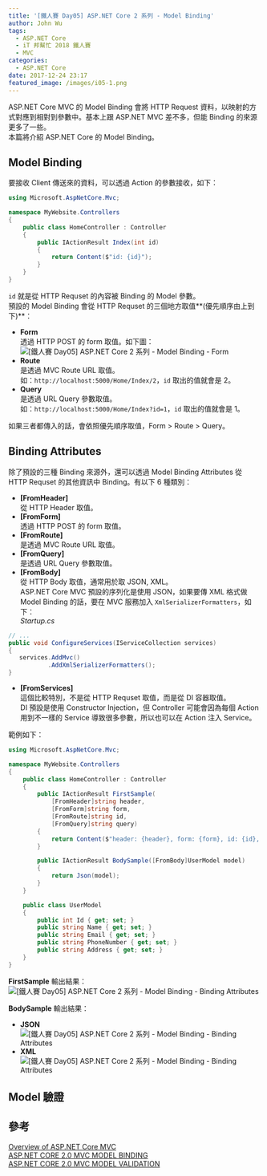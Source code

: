 ```yaml
---
title: '[鐵人賽 Day05] ASP.NET Core 2 系列 - Model Binding'
author: John Wu
tags:
  - ASP.NET Core
  - iT 邦幫忙 2018 鐵人賽
  - MVC
categories:
  - ASP.NET Core
date: 2017-12-24 23:17
featured_image: /images/i05-1.png
---
```


ASP.NET Core MVC 的 Model Binding 會將 HTTP Request 資料，以映射的方式對應到相對到參數中。基本上跟 ASP.NET MVC 差不多，但能 Binding 的來源更多了一些。  
本篇將介紹 ASP.NET Core 的 Model Binding。  

<!-- more -->

## Model Binding

要接收 Client 傳送來的資料，可以透過 Action 的參數接收，如下：  
```cs
using Microsoft.AspNetCore.Mvc;

namespace MyWebsite.Controllers
{
    public class HomeController : Controller
    {
        public IActionResult Index(int id)
        {
            return Content($"id: {id}");
        }
    }
}
```
`id` 就是從 HTTP Requset 的內容被 Binding 的 Model 參數。  
預設的 Model Binding 會從 HTTP Requset 的三個地方取值**(優先順序由上到下)**：  
* **Form**  
 透過 HTTP POST 的 form 取值。如下圖：  
 ![[鐵人賽 Day05] ASP.NET Core 2 系列 - Model Binding - Form](/images/i05-001.png)   
* **Route**  
 是透過 MVC Route URL 取值。  
 如：`http://localhost:5000/Home/Index/2`，`id` 取出的值就會是 2。
* **Query**  
 是透過 URL Query 參數取值。  
 如：`http://localhost:5000/Home/Index?id=1`，`id` 取出的值就會是 1。  

如果三者都傳入的話，會依照優先順序取值，Form > Route > Query。  

## Binding Attributes

除了預設的三種 Binding 來源外，還可以透過 Model Binding Attributes 從 HTTP Requset 的其他資訊中 Binding。有以下 6 種類別：  
* **[FromHeader]**  
 從 HTTP Header 取值。  
* **[FromForm]**  
 透過 HTTP POST 的 form 取值。  
* **[FromRoute]**  
 是透過 MVC Route URL 取值。  
* **[FromQuery]**  
 是透過 URL Query 參數取值。  
* **[FromBody]**  
 從 HTTP Body 取值，通常用於取 JSON, XML。  
 ASP.NET Core MVC 預設的序列化是使用 JSON，如果要傳 XML 格式做 Model Binding 的話，要在 MVC 服務加入 `XmlSerializerFormatters`，如下：  
 *Startup.cs*
 ```cs
// ...
public void ConfigureServices(IServiceCollection services)
{
    services.AddMvc()
            .AddXmlSerializerFormatters();
}
 ```
* **[FromServices]**  
 這個比較特別，不是從 HTTP Requset 取值，而是從 DI 容器取值。  
 DI 預設是使用 Constructor Injection，但 Controller 可能會因為每個 Action 用到不一樣的 Service 導致很多參數，所以也可以在 Action 注入 Service。  

範例如下：  
```cs
using Microsoft.AspNetCore.Mvc;

namespace MyWebsite.Controllers
{
    public class HomeController : Controller
    {
        public IActionResult FirstSample(
            [FromHeader]string header,
            [FromForm]string form,
            [FromRoute]string id,
            [FromQuery]string query)
        {
            return Content($"header: {header}, form: {form}, id: {id}, query: {query}");
        }

        public IActionResult BodySample([FromBody]UserModel model)
        {
            return Json(model);
        }
    }

    public class UserModel
    {
        public int Id { get; set; }        
        public string Name { get; set; }        
        public string Email { get; set; }        
        public string PhoneNumber { get; set; }        
        public string Address { get; set; }
    }
}
```

**FirstSample** 輸出結果：  
![[鐵人賽 Day05] ASP.NET Core 2 系列 - Model Binding - Binding Attributes](/images/i05-002.png)   

**BodySample** 輸出結果：  
* **JSON**  
 ![[鐵人賽 Day05] ASP.NET Core 2 系列 - Model Binding - Binding Attributes](/images/i05-004.png)   
* **XML**  
 ![[鐵人賽 Day05] ASP.NET Core 2 系列 - Model Binding - Binding Attributes](/images/i05-004.png)   

## Model 驗證

## 參考

[Overview of ASP.NET Core MVC](https://docs.microsoft.com/en-us/aspnet/core/mvc/overview)  
[ASP.NET CORE 2.0 MVC MODEL BINDING](https://tahirnaushad.com/2017/08/22/asp-net-core-2-0-mvc-model-binding/)  
[ASP.NET CORE 2.0 MVC MODEL VALIDATION](https://tahirnaushad.com/2017/08/22/asp-net-core-2-0-mvc-model-validation/)  
